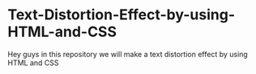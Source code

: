# Text-Distortion-Effect-by-using-HTML-and-CSS
Hey guys in this repository we will make a text distortion effect by using HTML and CSS
